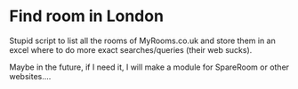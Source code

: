# Find room in London

Stupid script to list all the rooms of MyRooms.co.uk and store them in an excel where to do more exact searches/queries (their web sucks).


Maybe in the future, if I need it, I will make a module for SpareRoom or other websites....